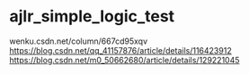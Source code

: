 # ajlr_simple_logic_test

wenku.csdn.net/column/667cd95xqv
https://blog.csdn.net/qq_41157876/article/details/116423912
https://blog.csdn.net/m0_50662680/article/details/129221045

